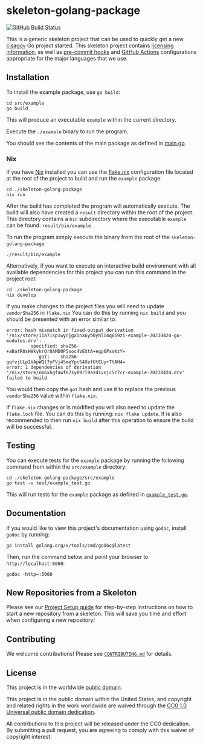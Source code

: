 # skeleton-golang-package #

[![GitHub Build Status](https://github.com/cisagov/skeleton-golang-package/workflows/build/badge.svg)](https://github.com/cisagov/skeleton-golang-package/actions)

This is a generic skeleton project that can be used to quickly get a
new [cisagov](https://github.com/cisagov) Go project started.
This skeleton project contains [licensing information](LICENSE), as
well as [pre-commit hooks](https://pre-commit.com) and
[GitHub Actions](https://github.com/features/actions) configurations
appropriate for the major languages that we use.

## Installation ##

To install the example package, use `go build`:

```console
cd src/example
go build
```

This will produce an executable `example` within the current directory.

Execute the `./example` binary to run the program.

You should see the contents of the main package as defined in [main.go](src/example/main.go).

### Nix ###

If you have [Nix](https://nixos.org/download.html) installed you can use
the [flake.nix](flake.nix) configuration file located at the root of the
project to build and run the `example` package:

```console
cd ./skeleton-golang-package
nix run
```

After the build has completed the program will automatically execute. The build
will also have created a `result` directory within the root of the project.
This directory contains a `bin` subdirectory where the executable `example` can
be found: `result/bin/example`

To run the program simply execute the binary from the root of the `skeleton-golang-package`:

```console
./result/bin/example
```

Alternatively, if you want to execute an interactive build environment
with all available dependencies for this project you can run this
command in the project root:

```console
cd ./skeleton-golang-package
nix develop
```

If you make changes to the project files you will need to update `vendorSha256`
in `flake.nix`  You can do this by running `nix build` and you should be presented
with an error similar to:

```console
error: hash mismatch in fixed-output derivation '/nix/store/11a71sp1wynjgxinx6yb0yhli4q659zi-example-20230424-go-modules.drv':
         specified: sha256-+aBatR0sHWkykrQr8AMD0P5xoc4VEXtA+egp6PxsKzY=
            got:    sha256-gqfvjULp2VApWQl7yFVj45meYpcS4XefUtEUy+TtAH4=
error: 1 dependencies of derivation '/nix/store/nm6xhgfawf67sy89rl9azdzvnjc5r7cr-example-20230424.drv' failed to build
```

You would then copy the `got` hash and use it to replace the previous
 `vendorSha256` value within `flake.nix`.

If `flake.nix` changes or is modified you will also need to update the
`flake.lock` file. You can do this by running: `nix flake update`. It is
also recommended to then run `nix build` after this operation to ensure
the build will be successful.

## Testing ##

You can execute tests for the `example` package by running the following
command from within the `src/example` directory:

```console
cd ./skeleton-golang-package/src/example
go test -v test/example_test.go
```

This will run tests for the `example` package as defined in
[`example_test.go`](src/example/test/example_test.go).

## Documentation ##

If you would like to view this project's documentation
using `godoc`, install `godoc` by running:

```console
go install golang.org/x/tools/cmd/godoc@latest
```

Then, run the command below and point your browser to `http://localhost:6060`:

```console
godoc -http=:6060
```

## New Repositories from a Skeleton ##

Please see our [Project Setup guide](https://github.com/cisagov/development-guide/tree/develop/project_setup)
for step-by-step instructions on how to start a new repository from
a skeleton. This will save you time and effort when configuring a
new repository!

## Contributing ##

We welcome contributions!  Please see [`CONTRIBUTING.md`](CONTRIBUTING.md) for
details.

## License ##

This project is in the worldwide [public domain](LICENSE).

This project is in the public domain within the United States, and
copyright and related rights in the work worldwide are waived through
the [CC0 1.0 Universal public domain
dedication](https://creativecommons.org/publicdomain/zero/1.0/).

All contributions to this project will be released under the CC0
dedication. By submitting a pull request, you are agreeing to comply
with this waiver of copyright interest.
